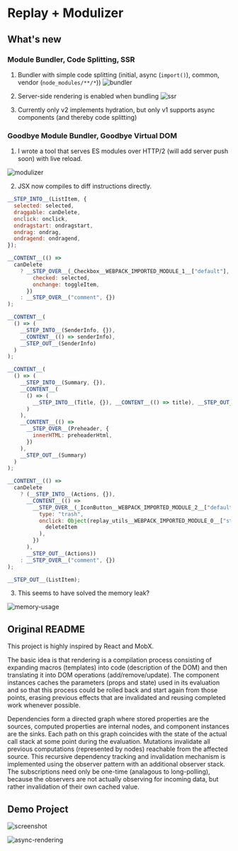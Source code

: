 # Replay + Modulizer

## What's new

### Module Bundler, Code Splitting, SSR

1. Bundler with simple code splitting (initial, async (`import()`), common, vendor (`node_modules/**/*`))
   ![bundler](screenshots/bundler.png)

2. Server-side rendering is enabled when bundling
   ![ssr](screenshots/ssr.png)

3. Currently only v2 implements hydration, but only v1 supports async components (and thereby code splitting)

### Goodbye Module Bundler, Goodbye Virtual DOM

1. I wrote a tool that serves ES modules over HTTP/2 (will add server push soon) with live reload.

![modulizer](screenshots/http2.png)

2. JSX now compiles to diff instructions directly.

```js
__STEP_INTO__(ListItem, {
  selected: selected,
  draggable: canDelete,
  onclick: onclick,
  ondragstart: ondragstart,
  ondrag: ondrag,
  ondragend: ondragend,
});

__CONTENT__(() =>
  canDelete
    ? __STEP_OVER__(_Checkbox__WEBPACK_IMPORTED_MODULE_1__["default"], {
        checked: selected,
        onchange: toggleItem,
      })
    : __STEP_OVER__("comment", {})
);

__CONTENT__(
  () => (
    __STEP_INTO__(SenderInfo, {}),
    __CONTENT__(() => senderInfo),
    __STEP_OUT__(SenderInfo)
  )
);

__CONTENT__(
  () => (
    __STEP_INTO__(Summary, {}),
    __CONTENT__(
      () => (
        __STEP_INTO__(Title, {}), __CONTENT__(() => title), __STEP_OUT__(Title)
      )
    ),
    __CONTENT__(() =>
      __STEP_OVER__(Preheader, {
        innerHTML: preheaderHtml,
      })
    ),
    __STEP_OUT__(Summary)
  )
);

__CONTENT__(() =>
  canDelete
    ? (__STEP_INTO__(Actions, {}),
      __CONTENT__(() =>
        __STEP_OVER__(_IconButton__WEBPACK_IMPORTED_MODULE_2__["default"], {
          type: "trash",
          onclick: Object(replay_utils__WEBPACK_IMPORTED_MODULE_0__["stop"])(
            deleteItem
          ),
        })
      ),
      __STEP_OUT__(Actions))
    : __STEP_OVER__("comment", {})
);

__STEP_OUT__(ListItem);
```

3. This seems to have solved the memory leak?

![memory-usage](screenshots/memory.png)

## Original README

This project is highly inspired by React and MobX.

The basic idea is that rendering is a compilation process consisting of expanding macros (templates) into code (description of the DOM) and then translating it into DOM operations (add/remove/update). The component instances caches the parameters (props and state) used in its evaluation and so that this process could be rolled back and start again from those points, erasing previous effects that are invalidated and reusing completed work whenever possible.

Dependencies form a directed graph where stored properties are the sources, computed properties are internal nodes, and component instances are the sinks. Each path on this graph coincides with the state of the actual call stack at some point during the evaluation. Mutations invalidate all previous computations (represented by nodes) reachable from the affected source. This recursive dependency tracking and invalidation mechanism is implemented using the observer pattern with an additional observer stack. The subscriptions need only be one-time (analagous to long-polling), because the observers are not actually observing for incoming data, but rather invalidation of their own cached value.

## Demo Project

![screenshot](screenshots/demo.png)

![async-rendering](screenshots/async.png)
